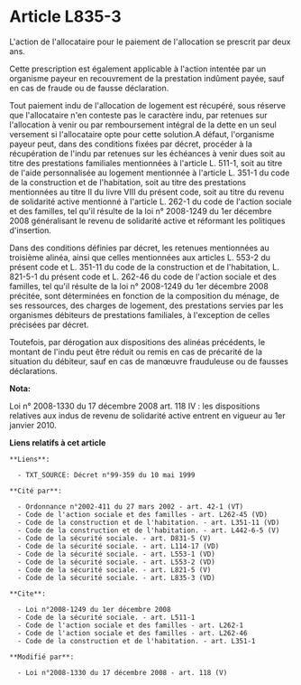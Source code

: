 # Article L835-3

L'action de l'allocataire pour le paiement de l'allocation se prescrit par deux ans. 

Cette prescription est également applicable à l'action intentée par un organisme payeur en recouvrement de la prestation
indûment payée, sauf en cas de fraude ou de fausse déclaration. 

Tout paiement indu de l'allocation de logement est récupéré, sous réserve que l'allocataire n'en conteste pas le caractère
indu, par retenues sur l'allocation à venir ou par remboursement intégral de la dette en un seul versement si l'allocataire
opte pour cette solution.A défaut, l'organisme payeur peut, dans des conditions fixées par décret, procéder à la récupération
de l'indu par retenues sur les échéances à venir dues soit au titre des prestations familiales mentionnées à l'article L.
511-1, soit au titre de l'aide personnalisée au logement mentionnée à l'article L. 351-1 du code de la construction et de
l'habitation, soit au titre des prestations mentionnées au titre II du livre VIII du présent code, soit au titre du revenu de
solidarité active mentionné à l'article L. 262-1 du code de l'action sociale et des familles, tel qu'il résulte de la loi n°
2008-1249 du 1er décembre 2008 généralisant le revenu de solidarité active et réformant les politiques d'insertion. 

Dans des conditions définies par décret, les retenues mentionnées au troisième alinéa, ainsi que celles mentionnées aux
articles L. 553-2 du présent code et L. 351-11 du code de la construction et de l'habitation, L. 821-5-1 du présent code et
L. 262-46 du code de l'action sociale et des familles, tel qu'il résulte de la loi n° 2008-1249 du 1er décembre 2008
précitée, sont déterminées en fonction de la composition du ménage, de ses ressources, des charges de logement, des
prestations servies par les organismes débiteurs de prestations familiales, à l'exception de celles précisées par décret. 

Toutefois, par dérogation aux dispositions des alinéas précédents, le montant de l'indu peut être réduit ou remis en cas de
précarité de la situation du débiteur, sauf en cas de manœuvre frauduleuse ou de fausses déclarations.

**Nota:**

Loi n° 2008-1330 du 17 décembre 2008 art. 118 IV : les dispositions relatives aux indus de revenu de solidarité active
entrent en vigueur au 1er janvier 2010.

**Liens relatifs à cet article**

	**Liens**:

	  - TXT_SOURCE: Décret n°99-359 du 10 mai 1999

	**Cité par**:

	  - Ordonnance n°2002-411 du 27 mars 2002 - art. 42-1 (VT)
	  - Code de l'action sociale et des familles - art. L262-45 (VD)
	  - Code de la construction et de l'habitation. - art. L351-11 (VD)
	  - Code de la construction et de l'habitation. - art. L442-6-5 (V)
	  - Code de la sécurité sociale. - art. D831-5 (V)
	  - Code de la sécurité sociale. - art. L114-17 (VD)
	  - Code de la sécurité sociale. - art. L553-1 (VD)
	  - Code de la sécurité sociale. - art. L553-2 (VD)
	  - Code de la sécurité sociale. - art. L821-5 (V)
	  - Code de la sécurité sociale. - art. L835-3 (VD)

	**Cite**:

	  - Loi n°2008-1249 du 1er décembre 2008
	  - Code de la sécurité sociale. - art. L511-1
	  - Code de l'action sociale et des familles - art. L262-1
	  - Code de l'action sociale et des familles - art. L262-46
	  - Code de la construction et de l'habitation. - art. L351-1

	**Modifié par**:

	  - Loi n°2008-1330 du 17 décembre 2008 - art. 118 (V)
